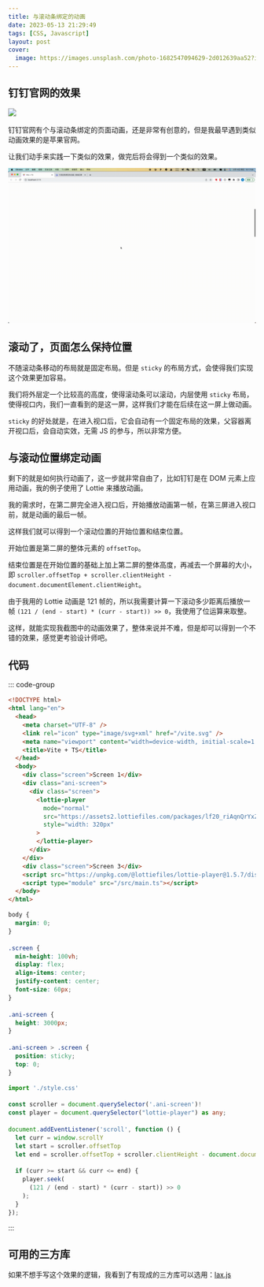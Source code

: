 ```yaml
---
title: 与滚动条绑定的动画
date: 2023-05-13 21:29:49
tags: [CSS, Javascript]
layout: post
cover:
  image: https://images.unsplash.com/photo-1682547094629-2d012639aa52?ixlib=rb-4.0.3&ixid=MnwxMjA3fDB8MHxwaG90by1wYWdlfHx8fGVufDB8fHx8&auto=format&fit=crop&w=2670&q=80
---
```


## 钉钉官网的效果

![](/resources/2023-05/06.gif)

钉钉官网有个与滚动条绑定的页面动画，还是非常有创意的，但是我最早遇到类似动画效果的是苹果官网。

让我们动手来实践一下类似的效果，做完后将会得到一个类似的效果。

![](/resources/2023-05/07.gif)


## 滚动了，页面怎么保持位置

不随滚动条移动的布局就是固定布局。但是 `sticky` 的布局方式，会使得我们实现这个效果更加容易。

我们将外层定一个比较高的高度，使得滚动条可以滚动，内层使用 `sticky` 布局，使得视口内，我们一直看到的是这一屏，这样我们才能在后续在这一屏上做动画。

`sticky` 的好处就是，在进入视口后，它会自动有一个固定布局的效果，父容器离开视口后，会自动实效，无需 JS 的参与，所以非常方便。


## 与滚动位置绑定动画

剩下的就是如何执行动画了，这一步就非常自由了，比如钉钉是在 DOM 元素上应用动画，我的例子使用了 Lottie 来播放动画。

我的需求时，在第二屏完全进入视口后，开始播放动画第一帧，在第三屏进入视口前，就是动画的最后一帧。

这样我们就可以得到一个滚动位置的开始位置和结束位置。

开始位置是第二屏的整体元素的 `offsetTop`。

结束位置是在开始位置的基础上加上第二屏的整体高度，再减去一个屏幕的大小，即 `scroller.offsetTop + scroller.clientHeight - document.documentElement.clientHeight`。

由于我用的 Lottie 动画是 121 帧的，所以我需要计算一下滚动多少距离后播放一帧 `(121 / (end - start) * (curr - start)) >> 0`，我使用了位运算来取整。

这样，就能实现我截图中的动画效果了，整体来说并不难，但是却可以得到一个不错的效果，感觉更考验设计师吧。


## 代码

::: code-group

```html
<!DOCTYPE html>
<html lang="en">
  <head>
    <meta charset="UTF-8" />
    <link rel="icon" type="image/svg+xml" href="/vite.svg" />
    <meta name="viewport" content="width=device-width, initial-scale=1.0" />
    <title>Vite + TS</title>
  </head>
  <body>
    <div class="screen">Screen 1</div>
    <div class="ani-screen">
      <div class="screen">
        <lottie-player
          mode="normal"
          src="https://assets2.lottiefiles.com/packages/lf20_riAqnQrYxZ.json"
          style="width: 320px"
        >
        </lottie-player>
      </div>
    </div>
    <div class="screen">Screen 3</div>
    <script src="https://unpkg.com/@lottiefiles/lottie-player@1.5.7/dist/lottie-player.js"></script>
    <script type="module" src="/src/main.ts"></script>
  </body>
</html>
```

```css
body {
  margin: 0;
}

.screen {
  min-height: 100vh;
  display: flex;
  align-items: center;
  justify-content: center;
  font-size: 60px;
}

.ani-screen {
  height: 3000px;
}

.ani-screen > .screen {
  position: sticky;
  top: 0;
}
```

```typescript
import './style.css'

const scroller = document.querySelector('.ani-screen')!
const player = document.querySelector("lottie-player") as any;

document.addEventListener('scroll', function () {
  let curr = window.scrollY
  let start = scroller.offsetTop
  let end = scroller.offsetTop + scroller.clientHeight - document.documentElement.clientHeight

  if (curr >= start && curr <= end) {
    player.seek(
      (121 / (end - start) * (curr - start)) >> 0
    );
  }
});
```

:::


## 可用的三方库

如果不想手写这个效果的逻辑，我看到了有现成的三方库可以选用：[lax.js](https://github.com/alexfoxy/lax.js)
